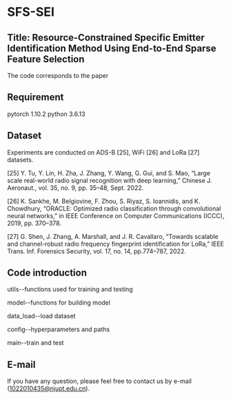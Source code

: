 # SFS-SEI
## Title: Resource-Constrained Specific Emitter Identification Method Using End-to-End Sparse Feature Selection
The code corresponds to the paper
## Requirement
pytorch 1.10.2 python 3.6.13
## Dataset
Experiments are conducted on ADS-B [25], WiFi [26] and LoRa [27] datasets.

[25] Y. Tu, Y. Lin, H. Zha, J. Zhang, Y. Wang, G. Gui, and S. Mao, “Large scale real-world radio signal recognition with deep learning,” Chinese
J. Aeronaut., vol. 35, no. 9, pp. 35–48, Sept. 2022.

[26] K. Sankhe, M. Belgiovine, F. Zhou, S. Riyaz, S. Ioannidis, and
K. Chowdhury, “ORACLE: Optimized radio classification through
convolutional neural networks,” in IEEE Conference on Computer
Communications (ICCC), 2019, pp. 370–378.

[27] G. Shen, J. Zhang, A. Marshall, and J. R. Cavallaro, “Towards scalable
and channel-robust radio frequency fingerprint identification for LoRa,”
IEEE Trans. Inf. Forensics Security, vol. 17, no. 14, pp.774–787, 2022.

## Code introduction
utils--functions used for training and testing

model--functions for building model

data_load--load dataset

config--hyperparameters and paths

main--train and test
## E-mail
If you have any question, please feel free to contact us by e-mail (1022010435@njupt.edu.cn).


